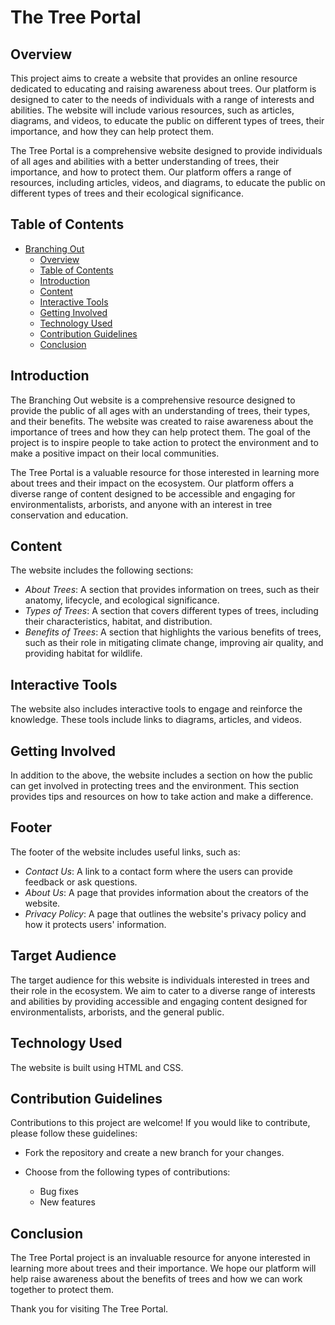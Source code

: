 # The Tree Portal

## Overview

This project aims to create a website that provides an online resource dedicated to educating and raising awareness about trees. Our platform is designed to cater to the needs of individuals with a range of interests and abilities. The website will include various resources, such as articles, diagrams, and videos, to educate the public on different types of trees, their importance, and how they can help protect them.

The Tree Portal is a comprehensive website designed to provide individuals of all ages and abilities with a better understanding of trees, their importance, and how to protect them. Our platform offers a range of resources, including articles, videos, and diagrams, to educate the public on different types of trees and their ecological significance.

## Table of Contents

- [Branching Out](#branching-out)
  - [Overview](#overview)
  - [Table of Contents](#table-of-contents)
  - [Introduction](#introduction)
  - [Content](#content)
  - [Interactive Tools](#interactive-tools)
  - [Getting Involved](#getting-involved)
  - [Technology Used](#technology-used)
  - [Contribution Guidelines](#contribution-guidelines)
  - [Conclusion](#conclusion)

## Introduction

The Branching Out website is a comprehensive resource designed to provide the public of all ages with an understanding of trees, their types, and their benefits. The website was created to raise awareness about the importance of trees and how they can help protect them. The goal of the project is to inspire people to take action to protect the environment and to make a positive impact on their local communities.

The Tree Portal is a valuable resource for those interested in learning more about trees and their impact on the ecosystem. Our platform offers a diverse range of content designed to be accessible and engaging for environmentalists, arborists, and anyone with an interest in tree conservation and education.

## Content

The website includes the following sections:

- _About Trees_: A section that provides information on trees, such as their anatomy, lifecycle, and ecological significance.
- _Types of Trees_: A section that covers different types of trees, including their characteristics, habitat, and distribution.
- _Benefits of Trees_: A section that highlights the various benefits of trees, such as their role in mitigating climate change, improving air quality, and providing habitat for wildlife.

## Interactive Tools

The website also includes interactive tools to engage and reinforce the knowledge. These tools include links to diagrams, articles, and videos.

## Getting Involved

In addition to the above, the website includes a section on how the public can get involved in protecting trees and the environment. This section provides tips and resources on how to take action and make a difference.

## Footer

The footer of the website includes useful links, such as:

- _Contact Us_: A link to a contact form where the users can provide feedback or ask questions.
- _About Us_: A page that provides information about the creators of the website.
- _Privacy Policy_: A page that outlines the website's privacy policy and how it protects users' information.

## Target Audience

The target audience for this website is individuals interested in trees and their role in the ecosystem. We aim to cater to a diverse range of interests and abilities by providing accessible and engaging content designed for environmentalists, arborists, and the general public.

## Technology Used

The website is built using HTML and CSS.

## Contribution Guidelines

Contributions to this project are welcome! If you would like to contribute, please follow these guidelines:

- Fork the repository and create a new branch for your changes.
- Choose from the following types of contributions:

  - Bug fixes
  - New features

## Conclusion

The Tree Portal project is an invaluable resource for anyone interested in learning more about trees and their importance. We hope our platform will help raise awareness about the benefits of trees and how we can work together to protect them.

Thank you for visiting The Tree Portal.
